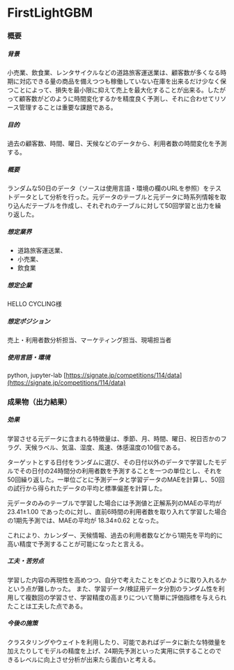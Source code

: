 # FirstLightGBM

### 概要

##### 背景

小売業、飲食業、レンタサイクルなどの道路旅客運送業は、顧客数が多くなる時期に対応できる量の商品を備えつつも稼働していない在庫を出来るだけ少なく保つことによって、損失を最小限に抑えて売上を最大化することが出来る。したがって顧客数がどのように時間変化するかを精度良く予測し、それに合わせてリソース管理することは重要な課題である。

##### 目的

過去の顧客数、時間、曜日、天候などのデータから、利用者数の時間変化を予測する。

##### 概要

ランダムな50日のデータ（ソースは使用言語・環境の欄のURLを参照）をテストデータとして分析を行った。元データのテーブルと元データに時系列情報を取り込んだテーブルを作成し、それぞれのテーブルに対して50回学習と出力を繰り返した。

##### 想定業界

+ 道路旅客運送業、
+ 小売業、
+ 飲食業

##### 想定企業

HELLO CYCLING様


##### 想定ポジション

売上・利用者数分析担当、マーケティング担当、現場担当者

##### 使用言語・環境

python, jupyter-lab
[https://signate.jp/competitions/114/data](https://signate.jp/competitions/114/data)


### 成果物（出力結果）

##### 効果
学習させる元データに含まれる特徴量は、季節、月、時間、曜日、祝日否かのフラグ、天候ラベル、気温、湿度、風速、体感温度の10個である。

ターゲットとする日付をランダムに選び、その日付以外のデータで学習したモデルでその日付の24時間分の利用者数を予測することを一つの単位とし、それを50回繰り返した。一単位ごとに予測データと学習データのMAEを計算し、50回の試行から得られたデータの平均と標準偏差を計算した。

元データのみのテーブルで学習した場合には予測値と正解系列のMAEの平均が 23.41±1.00 であったのに対し、直前6時間の利用者数を取り入れて学習した場合の1期先予測では、MAEの平均が 18.34±0.62 となった。

これにより、カレンダー、天候情報、過去の利用者数などから1期先を平均的に高い精度で予測することが可能になったと言える。

##### 工夫・苦労点

学習した内容の再現性を高めつつ、自分で考えたことをどのように取り入れるかという点が難しかった。
また、学習データ/検証用データ分割のランダム性を利用して複数回の学習させ、学習精度の高まりについて簡単に評価指標を与えられたことは工夫した点である。

##### 今後の施策

クラスタリングやウェイトを利用したり、可能であればデータに新たな特徴量を加えたりしてモデルの精度を上げ、24期先予測といった実用に供することのできるレベルに向上させ分析が出来たら面白いと考える。
